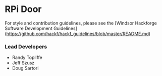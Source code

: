 RPi Door
========

For style and contribution guidelines, please see the 
[Windsor Hackforge Software Development Guidelines] (https://github.com/hackf/hackf_guidelines/blob/master/README.md)

### Lead Developers

- Randy Topliffe
- Jeff Szusz
- Doug Sartori
